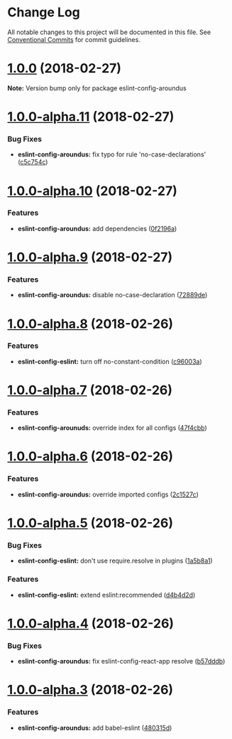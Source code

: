 # Change Log

All notable changes to this project will be documented in this file.
See [Conventional Commits](https://conventionalcommits.org) for commit guidelines.

<a name="1.0.0"></a>
# [1.0.0](https://github.com/aroundus-inc/js-packages/compare/eslint-config-aroundus@1.0.0-alpha.11...eslint-config-aroundus@1.0.0) (2018-02-27)




**Note:** Version bump only for package eslint-config-aroundus

<a name="1.0.0-alpha.11"></a>
# [1.0.0-alpha.11](https://github.com/aroundus-inc/js-packages/compare/eslint-config-aroundus@1.0.0-alpha.10...eslint-config-aroundus@1.0.0-alpha.11) (2018-02-27)


### Bug Fixes

* **eslint-config-aroundus:** fix typo for rule 'no-case-declarations' ([c5c754c](https://github.com/aroundus-inc/js-packages/commit/c5c754c))




<a name="1.0.0-alpha.10"></a>
# [1.0.0-alpha.10](https://github.com/aroundus-inc/js-packages/compare/eslint-config-aroundus@1.0.0-alpha.9...eslint-config-aroundus@1.0.0-alpha.10) (2018-02-27)


### Features

* **eslint-config-aroundus:** add dependencies ([0f2196a](https://github.com/aroundus-inc/js-packages/commit/0f2196a))




<a name="1.0.0-alpha.9"></a>
# [1.0.0-alpha.9](https://github.com/aroundus-inc/js-packages/compare/eslint-config-aroundus@1.0.0-alpha.8...eslint-config-aroundus@1.0.0-alpha.9) (2018-02-27)


### Features

* **eslint-config-aroundus:** disable no-case-declaration ([72889de](https://github.com/aroundus-inc/js-packages/commit/72889de))




<a name="1.0.0-alpha.8"></a>
# [1.0.0-alpha.8](https://github.com/aroundus-inc/js-packages/compare/eslint-config-aroundus@1.0.0-alpha.7...eslint-config-aroundus@1.0.0-alpha.8) (2018-02-26)


### Features

* **eslint-config-eslint:** turn off no-constant-condition ([c96003a](https://github.com/aroundus-inc/js-packages/commit/c96003a))




<a name="1.0.0-alpha.7"></a>
# [1.0.0-alpha.7](https://github.com/aroundus-inc/js-packages/compare/eslint-config-aroundus@1.0.0-alpha.6...eslint-config-aroundus@1.0.0-alpha.7) (2018-02-26)


### Features

* **eslint-config-arounuds:** override index for all configs ([47f4cbb](https://github.com/aroundus-inc/js-packages/commit/47f4cbb))




<a name="1.0.0-alpha.6"></a>
# [1.0.0-alpha.6](https://github.com/aroundus-inc/js-packages/compare/eslint-config-aroundus@1.0.0-alpha.5...eslint-config-aroundus@1.0.0-alpha.6) (2018-02-26)


### Features

* **eslint-config-aroundus:** override imported configs ([2c1527c](https://github.com/aroundus-inc/js-packages/commit/2c1527c))




<a name="1.0.0-alpha.5"></a>
# [1.0.0-alpha.5](https://github.com/aroundus-inc/js-packages/compare/eslint-config-aroundus@1.0.0-alpha.4...eslint-config-aroundus@1.0.0-alpha.5) (2018-02-26)


### Bug Fixes

* **eslint-config-eslint:** don't use require.resolve in plugins ([1a5b8a1](https://github.com/aroundus-inc/js-packages/commit/1a5b8a1))


### Features

* **eslint-config-eslint:** extend eslint:recommended ([d4b4d2d](https://github.com/aroundus-inc/js-packages/commit/d4b4d2d))




<a name="1.0.0-alpha.4"></a>
# [1.0.0-alpha.4](https://github.com/aroundus-inc/js-packages/compare/eslint-config-aroundus@1.0.0-alpha.3...eslint-config-aroundus@1.0.0-alpha.4) (2018-02-26)


### Bug Fixes

* **eslint-config-aroundus:** fix eslint-config-react-app resolve ([b57dddb](https://github.com/aroundus-inc/js-packages/commit/b57dddb))




<a name="1.0.0-alpha.3"></a>
# [1.0.0-alpha.3](https://github.com/aroundus-inc/js-packages/compare/eslint-config-aroundus@1.0.0-alpha.2...eslint-config-aroundus@1.0.0-alpha.3) (2018-02-26)


### Features

* **eslint-config-aroundus:** add babel-eslint ([480315d](https://github.com/aroundus-inc/js-packages/commit/480315d))
